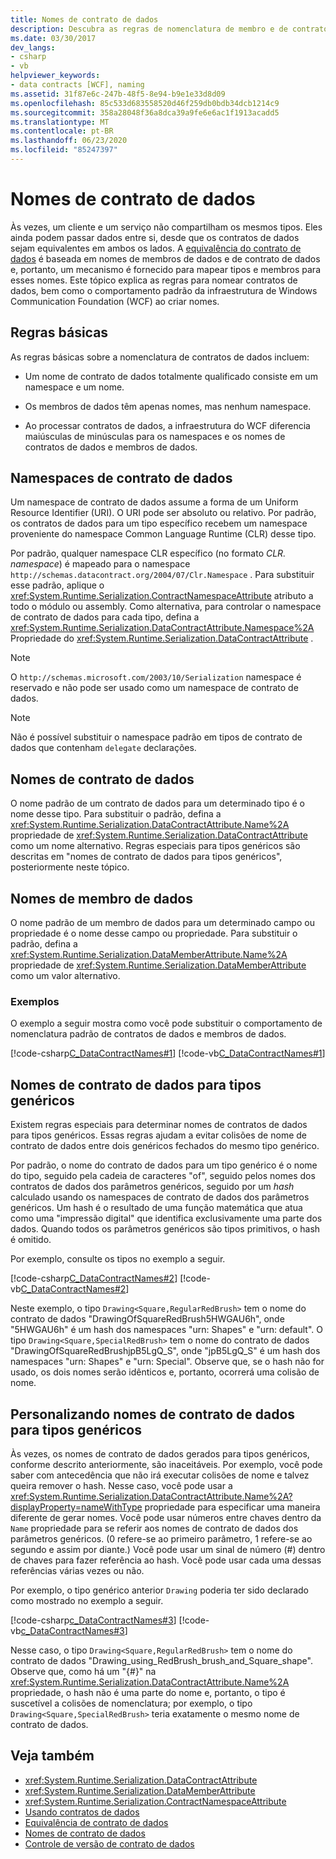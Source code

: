 ```yaml
---
title: Nomes de contrato de dados
description: Descubra as regras de nomenclatura de membro e de contrato de dados e o comportamento padrão da infraestrutura do WCF, que oferece suporte à comunicação usando contratos de dados equivalentes.
ms.date: 03/30/2017
dev_langs:
- csharp
- vb
helpviewer_keywords:
- data contracts [WCF], naming
ms.assetid: 31f87e6c-247b-48f5-8e94-b9e1e33d8d09
ms.openlocfilehash: 85c533d683558520d46f259db0bdb34dcb1214c9
ms.sourcegitcommit: 358a28048f36a8dca39a9fe6e6ac1f1913acadd5
ms.translationtype: MT
ms.contentlocale: pt-BR
ms.lasthandoff: 06/23/2020
ms.locfileid: "85247397"
---
```

# <a name="data-contract-names"></a>Nomes de contrato de dados

Às vezes, um cliente e um serviço não compartilham os mesmos tipos. Eles ainda podem passar dados entre si, desde que os contratos de dados sejam equivalentes em ambos os lados. A [equivalência do contrato de dados](data-contract-equivalence.md) é baseada em nomes de membros de dados e de contrato de dados e, portanto, um mecanismo é fornecido para mapear tipos e membros para esses nomes. Este tópico explica as regras para nomear contratos de dados, bem como o comportamento padrão da infraestrutura de Windows Communication Foundation (WCF) ao criar nomes.

## <a name="basic-rules"></a>Regras básicas
As regras básicas sobre a nomenclatura de contratos de dados incluem:

- Um nome de contrato de dados totalmente qualificado consiste em um namespace e um nome.

- Os membros de dados têm apenas nomes, mas nenhum namespace.

- Ao processar contratos de dados, a infraestrutura do WCF diferencia maiúsculas de minúsculas para os namespaces e os nomes de contratos de dados e membros de dados.

## <a name="data-contract-namespaces"></a>Namespaces de contrato de dados
Um namespace de contrato de dados assume a forma de um Uniform Resource Identifier (URI). O URI pode ser absoluto ou relativo. Por padrão, os contratos de dados para um tipo específico recebem um namespace proveniente do namespace Common Language Runtime (CLR) desse tipo.

Por padrão, qualquer namespace CLR específico (no formato *CLR. namespace*) é mapeado para o namespace `http://schemas.datacontract.org/2004/07/Clr.Namespace` . Para substituir esse padrão, aplique o <xref:System.Runtime.Serialization.ContractNamespaceAttribute> atributo a todo o módulo ou assembly. Como alternativa, para controlar o namespace de contrato de dados para cada tipo, defina a <xref:System.Runtime.Serialization.DataContractAttribute.Namespace%2A> Propriedade do <xref:System.Runtime.Serialization.DataContractAttribute> .

> [!NOTE]
> O `http://schemas.microsoft.com/2003/10/Serialization` namespace é reservado e não pode ser usado como um namespace de contrato de dados.

> [!NOTE]
> Não é possível substituir o namespace padrão em tipos de contrato de dados que contenham `delegate` declarações.

## <a name="data-contract-names"></a>Nomes de contrato de dados
O nome padrão de um contrato de dados para um determinado tipo é o nome desse tipo. Para substituir o padrão, defina a <xref:System.Runtime.Serialization.DataContractAttribute.Name%2A> propriedade de <xref:System.Runtime.Serialization.DataContractAttribute> como um nome alternativo. Regras especiais para tipos genéricos são descritas em "nomes de contrato de dados para tipos genéricos", posteriormente neste tópico.

## <a name="data-member-names"></a>Nomes de membro de dados
O nome padrão de um membro de dados para um determinado campo ou propriedade é o nome desse campo ou propriedade. Para substituir o padrão, defina a <xref:System.Runtime.Serialization.DataMemberAttribute.Name%2A> propriedade de <xref:System.Runtime.Serialization.DataMemberAttribute> como um valor alternativo.

### <a name="examples"></a>Exemplos
O exemplo a seguir mostra como você pode substituir o comportamento de nomenclatura padrão de contratos de dados e membros de dados.

[!code-csharp[C_DataContractNames#1](~/samples/snippets/csharp/VS_Snippets_CFX/c_datacontractnames/cs/source.cs#1)]
[!code-vb[C_DataContractNames#1](~/samples/snippets/visualbasic/VS_Snippets_CFX/c_datacontractnames/vb/source.vb#1)]

## <a name="data-contract-names-for-generic-types"></a>Nomes de contrato de dados para tipos genéricos
Existem regras especiais para determinar nomes de contratos de dados para tipos genéricos. Essas regras ajudam a evitar colisões de nome de contrato de dados entre dois genéricos fechados do mesmo tipo genérico.

Por padrão, o nome do contrato de dados para um tipo genérico é o nome do tipo, seguido pela cadeia de caracteres "of", seguido pelos nomes dos contratos de dados dos parâmetros genéricos, seguido por um *hash* calculado usando os namespaces de contrato de dados dos parâmetros genéricos. Um hash é o resultado de uma função matemática que atua como uma "impressão digital" que identifica exclusivamente uma parte dos dados. Quando todos os parâmetros genéricos são tipos primitivos, o hash é omitido.

Por exemplo, consulte os tipos no exemplo a seguir.

[!code-csharp[C_DataContractNames#2](~/samples/snippets/csharp/VS_Snippets_CFX/c_datacontractnames/cs/source.cs#2)]
[!code-vb[C_DataContractNames#2](~/samples/snippets/visualbasic/VS_Snippets_CFX/c_datacontractnames/vb/source.vb#2)]

Neste exemplo, o tipo `Drawing<Square,RegularRedBrush>` tem o nome do contrato de dados "DrawingOfSquareRedBrush5HWGAU6h", onde "5HWGAU6h" é um hash dos namespaces "urn: Shapes" e "urn: default". O tipo `Drawing<Square,SpecialRedBrush>` tem o nome do contrato de dados "DrawingOfSquareRedBrushjpB5LgQ_S", onde "jpB5LgQ_S" é um hash dos namespaces "urn: Shapes" e "urn: Special". Observe que, se o hash não for usado, os dois nomes serão idênticos e, portanto, ocorrerá uma colisão de nome.

## <a name="customizing-data-contract-names-for-generic-types"></a>Personalizando nomes de contrato de dados para tipos genéricos

Às vezes, os nomes de contrato de dados gerados para tipos genéricos, conforme descrito anteriormente, são inaceitáveis. Por exemplo, você pode saber com antecedência que não irá executar colisões de nome e talvez queira remover o hash. Nesse caso, você pode usar a <xref:System.Runtime.Serialization.DataContractAttribute.Name%2A?displayProperty=nameWithType> propriedade para especificar uma maneira diferente de gerar nomes. Você pode usar números entre chaves dentro da `Name` propriedade para se referir aos nomes de contrato de dados dos parâmetros genéricos. (0 refere-se ao primeiro parâmetro, 1 refere-se ao segundo e assim por diante.) Você pode usar um sinal de número (#) dentro de chaves para fazer referência ao hash. Você pode usar cada uma dessas referências várias vezes ou não.

Por exemplo, o tipo genérico anterior `Drawing` poderia ter sido declarado como mostrado no exemplo a seguir.

[!code-csharp[c_DataContractNames#3](~/samples/snippets/csharp/VS_Snippets_CFX/c_datacontractnames/cs/source.cs#3)]
[!code-vb[c_DataContractNames#3](~/samples/snippets/visualbasic/VS_Snippets_CFX/c_datacontractnames/vb/source.vb#3)]

Nesse caso, o tipo `Drawing<Square,RegularRedBrush>` tem o nome do contrato de dados "Drawing_using_RedBrush_brush_and_Square_shape". Observe que, como há um "{#}" na <xref:System.Runtime.Serialization.DataContractAttribute.Name%2A> propriedade, o hash não é uma parte do nome e, portanto, o tipo é suscetível a colisões de nomenclatura; por exemplo, o tipo `Drawing<Square,SpecialRedBrush>` teria exatamente o mesmo nome de contrato de dados.

## <a name="see-also"></a>Veja também

- <xref:System.Runtime.Serialization.DataContractAttribute>
- <xref:System.Runtime.Serialization.DataMemberAttribute>
- <xref:System.Runtime.Serialization.ContractNamespaceAttribute>
- [Usando contratos de dados](using-data-contracts.md)
- [Equivalência de contrato de dados](data-contract-equivalence.md)
- [Nomes de contrato de dados](data-contract-names.md)
- [Controle de versão de contrato de dados](data-contract-versioning.md)
